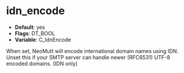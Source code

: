 # idn_encode

- **Default**: yes
- **Flags**: DT_BOOL
- **Variable**: C_IdnEncode

When set, NeoMutt will encode international domain names using
IDN.  Unset this if your SMTP server can handle newer (RFC6531)
UTF-8 encoded domains. (IDN only)
